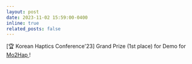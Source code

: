 ```yaml
---
layout: post
date: 2023-11-02 15:59:00-0400
inline: true
related_posts: false
---
```


[🏆 Korean Haptics Conference'23] Grand Prize (1st place) for Demo for <a href="https://dl.acm.org/doi/fullHtml/10.1145/3586182.3615775"> Mo2Hap </a>!
